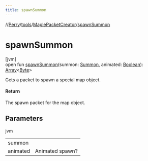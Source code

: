 ```yaml
---
title: spawnSummon
---
```

//[Perry](../../../index.html)/[tools](../index.html)/[MaplePacketCreator](index.html)/[spawnSummon](spawn-summon.html)



# spawnSummon



[jvm]\
open fun [spawnSummon](spawn-summon.html)(summon: [Summon](../../server.maps/-summon/index.html), animated: [Boolean](https://kotlinlang.org/api/latest/jvm/stdlib/kotlin/-boolean/index.html)): [Array](https://kotlinlang.org/api/latest/jvm/stdlib/kotlin/-array/index.html)&lt;[Byte](https://kotlinlang.org/api/latest/jvm/stdlib/kotlin/-byte/index.html)&gt;



Gets a packet to spawn a special map object.



#### Return



The spawn packet for the map object.



## Parameters


jvm

| | |
|---|---|
| summon |  |
| animated | Animated spawn? |




